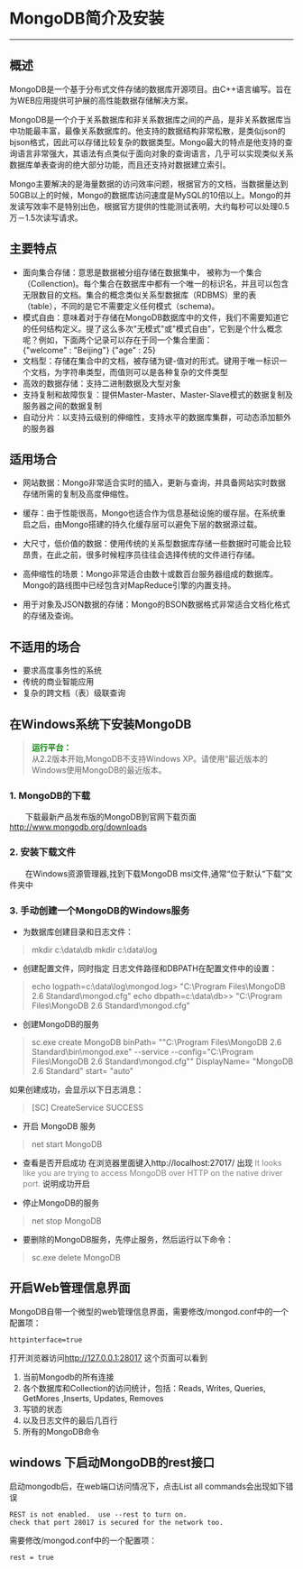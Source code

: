 ﻿# MongoDB简介及安装


---
## **概述** ##
MongoDB是一个基于分布式文件存储的数据库开源项目。由C++语言编写。旨在为WEB应用提供可护展的高性能数据存储解决方案。

MongoDB是一个介于关系数据库和非关系数据库之间的产品，是非关系数据库当中功能最丰富，最像关系数据库的。他支持的数据结构非常松散，是类似json的bjson格式，因此可以存储比较复杂的数据类型。Mongo最大的特点是他支持的查询语言非常强大，其语法有点类似于面向对象的查询语言，几乎可以实现类似关系数据库单表查询的绝大部分功能，而且还支持对数据建立索引。 

Mongo主要解决的是海量数据的访问效率问题，根据官方的文档，当数据量达到50GB以上的时候，Mongo的数据库访问速度是MySQL的10倍以上。Mongo的并发读写效率不是特别出色，根据官方提供的性能测试表明，大约每秒可以处理0.5万－1.5次读写请求。

## **主要特点** ##

 - 面向集合存储：意思是数据被分组存储在数据集中， 被称为一个集合（Collenction)。每个集合在数据库中都有一个唯一的标识名，并且可以包含无限数目的文档。集合的概念类似关系型数据库（RDBMS）里的表（table），不同的是它不需要定义任何模式（schema)。 
 - 模式自由：意味着对于存储在MongoDB数据库中的文件，我们不需要知道它的任何结构定义。提了这么多次"无模式"或"模式自由"，它到是个什么概念呢？例如，下面两个记录可以存在于同一个集合里面：  
{"welcome" : "Beijing"} {"age" : 25} 
 - 文档型：存储在集合中的文档，被存储为键-值对的形式。键用于唯一标识一个文档，为字符串类型，而值则可以是各种复杂的文件类型
 - 高效的数据存储：支持二进制数据及大型对象
 - 支持复制和故障恢复：提供Master-Master、Master-Slave模式的数据复制及服务器之间的数据复制
 - 自动分片：以支持云级别的伸缩性，支持水平的数据库集群，可动态添加额外的服务器
## **适用场合** ##

- 网站数据：Mongo非常适合实时的插入，更新与查询，并具备网站实时数据存储所需的复制及高度伸缩性。

- 缓存：由于性能很高，Mongo也适合作为信息基础设施的缓存层。在系统重启之后，由Mongo搭建的持久化缓存层可以避免下层的数据源过载。

- 大尺寸，低价值的数据：使用传统的关系型数据库存储一些数据时可能会比较昂贵，在此之前，很多时候程序员往往会选择传统的文件进行存储。

- 高伸缩性的场景：Mongo非常适合由数十或数百台服务器组成的数据库。Mongo的路线图中已经包含对MapReduce引擎的内置支持。

- 用于对象及JSON数据的存储：Mongo的BSON数据格式非常适合文档化格式的存储及查询。
## **不适用的场合** ##
 - 要求高度事务性的系统
 - 传统的商业智能应用
 - 复杂的跨文档（表）级联查询
## **在Windows系统下安装MongoDB** ##

> <font color="green">**运行平台：**</font><br/> 从2.2版本开始,MongoDB不支持Windows XP。请使用“最近版本的Windows使用MongoDB的最近版本。
	

### **1. MongoDB的下载** ###
 &emsp;&emsp;下载最新产品发布版的MongoDB到官网下载页面<http://www.mongodb.org/downloads>
### **2. 安装下载文件** ###
&emsp;&emsp;在Windows资源管理器,找到下载MongoDB msi文件,通常“位于默认“下载”文件夹中
### **3. 手动创建一个MongoDB的Windows服务** ###

   - 为数据库创建目录和日志文件：

> mkdir c:\data\db
mkdir c:\data\log

- 创建配置文件，同时指定 日志文件路径和DBPATH在配置文件中的设置：

> echo logpath=c:\data\log\mongod.log> "C:\Program Files\MongoDB 2.6 Standard\mongod.cfg"
echo dbpath=c:\data\db>> "C:\Program Files\MongoDB 2.6 Standard\mongod.cfg"

- 创建MongoDB的服务

> sc.exe create MongoDB binPath= "\"C:\Program Files\MongoDB 2.6 Standard\bin\mongod.exe\" --service --config=\"C:\Program Files\MongoDB 2.6 Standard\mongod.cfg\"" DisplayName= "MongoDB 2.6 Standard" start= "auto"

如果创建成功，会显示以下日志消息：

> [SC] CreateService SUCCESS

- 开启 MongoDB 服务

> net start MongoDB

- 查看是否开启成功
在浏览器里面键入http://localhost:27017/
出现 <font color="grey">It looks like you are trying to access MongoDB over HTTP on the native driver port. </font>说明成功开启

- 停止MongoDB的服务

> net stop MongoDB

- 要删除的MongoDB服务，先停止服务，然后运行以下命令：

> sc.exe delete MongoDB

## **开启Web管理信息界面** 
 MongoDB自带一个微型的web管理信息界面，需要修改/mongod.conf中的一个配置项：
```shell
httpinterface=true
```
打开浏览器访问<http://127.0.0.1:28017>
这个页面可以看到
1. 当前Mongodb的所有连接
2. 各个数据库和Collection的访问统计，包括：Reads, Writes, Queries, GetMores ,Inserts, Updates, Removes
3. 写锁的状态
4. 以及日志文件的最后几百行
5. 所有的MongoDB命令
## **windows 下启动MongoDB的rest接口**
启动mongodb后，在web端口访问情况下，点击List all commands会出现如下错误
```shell
REST is not enabled.  use --rest to turn on.
check that port 28017 is secured for the network too.
```
需要修改/mongod.conf中的一个配置项：
```shell
rest = true
```
